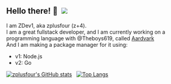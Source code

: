 ## Hello there! 👋&nbsp; ![](https://komarev.com/ghpvc/?username=zplusfour)

I am ZDev1, aka zplusfour (z+4).<br />
I am a great fullstack developer, and I am currently working on a programming language with @Theboys619, called [Aardvark](https://github.com/zplusfour/aardvark)<br />
And I am making a package manager for it using:
- v1: Node.js
- v2: Go


[![zplusfour's GitHub stats](https://github-readme-stats.vercel.app/api?username=zplusfour)](https://github.com/anuraghazra/github-readme-stats)&nbsp;&nbsp;&nbsp;[![Top Langs](https://github-readme-stats.vercel.app/api/top-langs/?username=zplusfour&layout=compact)](https://github.com/anuraghazra/github-readme-stats)
